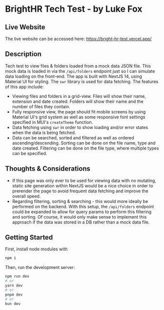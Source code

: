 # BrightHR Tech Test - by Luke Fox

## Live Website
The live website can be accessed here: 
https://bright-hr-test.vercel.app/

## Description

Tech test to view files & folders loaded from a mock data JSON file. This mock data is loaded in via the `/api/folders` endpoint just so I can simulate data loading on the front-end. The app is built with NextJS 14, using Material UI for styling. The `swr` library is used for data fetching. The features of this app include:

- Viewing files and folders in a grid-view. Files will show their name, extension and date created. Folders will show their name and the number of files they contain.
- Fully responsive view, the page should fit mobile screens by using Material UI's grid system as well as some responsive font settings specified in MUI's `createTheme` function.
- Data fetching using `swr` in order to show loading and/or error states when the data is being fetched.
- Data can be searched, sorted and filtered as well as ordered ascending/descending. Sorting can be done on the file name, type and date created. Filtering can be done on the file type, where multiple types can be specified.

## Thoughts & Considerations

- If this page was only ever to be used for viewing data with no mutating, static site generation within NextJS would be a nice choice in order to prerender the page to avoid frequent data fetching and improve the overall speed.
- Regarding filtering, sorting & searching - this would more ideally be performed on the backend. With this setup, the `/api/folders` endpoint could be expanded to allow for query params to perform this filtering and sorting. Of course, it would only make sense to implement this approach if the data was stored in a DB rather than a mock data file. 

## Getting Started

First, install node modules with 
```bash
npm i 
```

Then, run the development server:

```bash
npm run dev
# or
yarn dev
# or
pnpm dev
# or
bun dev
```


